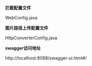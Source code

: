 **拦截配置文件**

WebConfig.java

**图片路径上传配置文件**

HttpConverterConfig.java

**swagger访问地址**

http://localhost:8088/swagger-ui.html#/